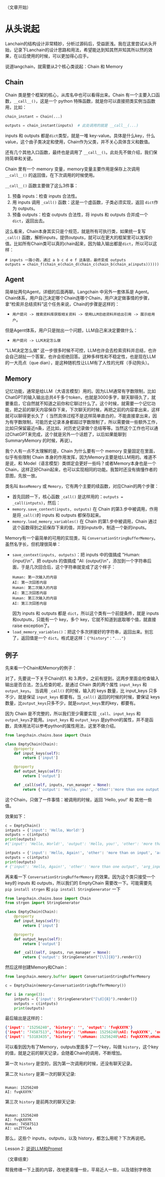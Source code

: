 （文章开始）
# 从头说起

Lanchain的结构设计非常精妙，分析过源码后，受益匪浅。我在这里尝试从头开始，记录下Lanchain的设计思路和用法，希望能达到知其然并知其所以然的效果，在以后使用的时候，可以更加得心应手。

说道langchain，就需要从2个核心类说起：Chain 和 Memory

## Chain
Chain 类是整个框架的核心，从库名中也可以看得出来。Chain 有一个主要入口函数，`__call__()`，这是一个 python 特殊函数，就是你可以直接把类实例当函数用，比如：

```python
chain_instant = Chain(...)

outputs = chain_instant(inputs)  # 此处调用的就是 __call__(...)
```
inputs 和 outputs 都是`dict`类型，就是一堆 key-value。具体是什么key，什么value，这个由子类决定和使用，Chain作为父类，并不关心具体含义和数值。

还有几个其他入口函数，最终也是调用了 `__call__()`。此处先不做介绍，我们保持简单和关键。

Chain 里有一个 memory 变量，memory变量主要作用是保存上次调用 `__call__()` 的返回值，在下次调用的时候使用。

`__call__()` 函数主要做了这么3件事：
1. 预备 inputs：检查 inputs 合法性。
2. 用 inputs 调用 `_call()` 函数：这是一个虚函数，子类必须实现，返回 `dict`作为 outputs。
3. 预备 outputs：检查 outputs 合法性，将 inputs 和 outputs 合并成一个 `dict`，返回出去。

这么看来，Chain本身其实只是个规范，就是所有可执行类，如果统一复写 `_call()` 函数，解析inputs，提供outputs，就可以在更大的框架里可以发挥价值。比如所有Chain类可以真的chain起来，因为输入输出都是`dict`，所以可以这样：
```ptyhon
# inputs 一路小跑，通过 a b c d e f 这条链，最终变成 outputs
outputs = chain_f(chain_e(chain_d(chain_c(chain_b(chain_a(inputs))))))
```


## Agent
简单扯两句Agent，详细的后面再聊。Langchain 中另外一套体系是 Agent。Chain体系，用户自己决定哪个Chain连哪个Chain，用户决定做事情的步骤，拿“检索并总结资料”这个任务来说，Chain的步骤是这样的：
* `用户提问 -> 搜索资料库获取相关资料 -> 使用LLM总结资料并给出引用 -> 展示给用户`。

但是Agent体系，用户只是抛出一个问题，LLM自己来决定要做什么：
* `用户提问 -> LLM决定怎么做`

“LLM决定怎么做” 这一步很多时候不可控，LLM也许会去检索资料并总结，也许会自己胡扯一个答案，也许会拒绝回答。这种多样性和不稳定性，也是现在LLM的一大亮点（que dian），是这种随机性让LLM有了人性的光辉（手动狗头）。


## Memory
记忆功能，通常是给LLM（大语言模型）用的。因为LLM通常有字数限制，比如ChatGPT的输入输出总共4千多个token，也就是3000多字，聊天聊得久了，就要重启，它自然就不知道之前你和它聊过什么了。这个时候，就需要一个记忆功能，把之前的聊天内容保存下来，下次聊天的时候，再把之前的内容拿出来，这样就可以聊得更长久了（ 当然具体过程不是这样简单直白的，不能直接拿出来，因为有字数限制，可能历史记录本身都超过字数限制了，所以需要做一些额外工作，比如只保留最近n条，还比如，对历史记录做个总结等等。当然这个工作也可以通过ChatGPT来完成，这个就是另外一个话题了，以后如果能聊到 SummaryMemory 的时候，再说）。

我个人有一点不太理解的是，Chain 为什么要有一个 memory 变量固定在里面，似乎有些限制 Chain 本身的作用发挥，因为Memory主要是给LLM用的。难道不是说，和 Model（语言模型）类绑定会更好一些吗？或者Memory本身也是一个Chain，这样正好Chain起来，也可以实现相同的功能。我暂时还没有搞懂作者的意图，先放一放。

类名叫 `BaseMemory` 或 `Memory`，它有两个主要的续函数，对应Chain的两个步骤：
* 首先回顾一下，核心函数 `_call()` 是这样用的：`outputs = _call(intputs)`，然后：
* `memory.save_context(inputs, outputs)` 在 Chain 的第3.步中被调用，作用是将`_call()`的 inputs 和 outputs 都保存起来。
* `memory.load_memory_variables()` 在 Chain 的第1.步中被调用，Chain 通过这个函数得到之前保存下来的值，并到inputs中，制造一个新的inputs。

Memory有一个最简单的可用的实现类，叫 `ConversationStringBufferMemory`。虽然名字长，但机理很简单：
* `save_context(inputs, outputs)`：把 inputs 中的值搞成 "Human: {input}\n"，把 outputs 的值搞成 "AI: {output}\n"，添加到一个字符串后面，于是几次回合后，这个字符串就变成了这个样子：
	```text
	Human: 第一次输入的内容
	AI: 第一次回答内容
	Human: 第二次输入的内容
	AI: 第二次回答内容
	Human: 第三次输入的内容
	AI: 第三次回答内容
	```
	因为 inputs 和 outputs 都是 `dict`，所以这个类有一个前提条件，就是 inputs 和outputs，只能有一个 key，多个 key，它就不知道到底取哪个值，就直接 raise exception了。
* `load_memory_variables()`：把这个多次拼接好的字符串，返回出来。别忘了，返回值是一个 `dict`。格式是这样：`{"history"："..."}`


## 例子
先来看一个Chain和Memory的例子：

对了，先要说一下关于Chain的1. 和 3.两步。之前有提到，这两步里面会检查输入输出是否合法，怎么检查的呢，是通过 Chain 类的两个属性 `input_keys` 和 `output_keys`。
当调用 `_call()` 的时候，输入的 keys 数量，比 input_keys 只多不少，就是保证 `input_keys` 都要有。当`_call()` 返回的时候的时候，要保证 keys 数量，比`output_keys`只多不少，就是`output_keys`里的key，都要有。

因为 Chain 是不完整的，所以我们至少需要实现 `_call`、`input_keys` 和 `output_keys`才能用。`input_keys` 和 `output_keys` 是python的属性，并不是函数，具体用法可以参考python的属性用法，这里不做介绍。

```python
from langchain.chains.base import Chain

class EmptyChain(Chain):
    @property
    def input_keys(self):
        return ['input']

    @property
    def output_keys(self):
        return ['output']

    def _call(self, inputs, run_manager = None):
        return {'output': 'Hello, you!', 'other':'more than one output', 'arg_output':'output'}

```

这个Chain，只做了一件事情：被调用的时候，返回 'Hello, you!' 和 其他一些值。

效果如下：

```python
c = EmptyChain()
intputs = {'input': 'Hello, World!'}
outputs = c(intputs)
print(outputs)
#{'input': 'Hello, World!', 'output': 'Hello, you!', 'other': 'more than one output', 'arg_output': 'output'}

intputs = {'input': 'Hello, Again!', 'other': 'more than on input', 'arg_input':'input'}
outputs = c(intputs)
print(outputs)
# {'input': 'Hello, Again!', 'other': 'more than one output', 'arg_input': 'input', 'output': 'Hello, you!', 'arg_output': 'output'}

```

再来看一下 `ConversationStringBufferMemory` 的效果。因为这个类只接受一个key的 inputs 和 outputs，所以我们的 EmptyChain 需要改一下。可能需要先 `pip install strgen` 和 `pip install StringGenerator` 一下

```python
from langchain.chains.base import Chain
from strgen import StringGenerator

class EmptyChain(Chain):
    @property
    def input_keys(self):
        return ['input']

    @property
    def output_keys(self):
        return ['output']

    def _call(self, inputs, run_manager = None):
        return {'output': StringGenerator("[\l]{8}").render()}

```
然后这样创建Memory和Chain：

```python
from langchain.memory.buffer import ConversationStringBufferMemory

c = EmptyChain(memory=ConversationStringBufferMemory())

for i in range(3):
    intputs = {'input': StringGenerator("[\d]{8}").render()}
    outputs = c(intputs)
    print(outputs)

```
最后输出是这样的：

```Json
{'input': '15256240', 'history': '', 'output': 'fvqkXXYK'}
{'input': '74587513', 'history': '\nHuman: 15256240\nAI: fvqkXXYK', 'output': 'usZTTCeA'}
{'input': '53183435', 'history': '\nHuman: 15256240\nAI: fvqkXXYK\nHuman: 74587513\nAI: usZTTCeA', 'output': 'zhiruEjj'}
```

可以看到因为有了Memory，outputs里面多了一个key，叫做 `history`，这个key的值，就是之前的聊天记录，会随着Chain的调用，不断增加。

第一次 `history` 是空的，因为第一次调用的时候，还没有聊天记录。

第二次 `history` 是第一次的聊天记录:
```text

Human: 15256240
AI: fvqkXXYK'
```

第三次 `history` 是前两次的聊天记录:
```text

Human: 15256240
AI: fvqkXXYK
Human: 74587513
AI: usZTTCeA
```
那么，这些个 inputs，outputs，以及 history，都怎么用呢？下次再说吧。

Lesson 2: [说说LLM和Prompt](lesson2.md)

（文章结束）

帮我修缮一下上面的内容，改地更易懂一些，平易近人一些，以及错别字修改
